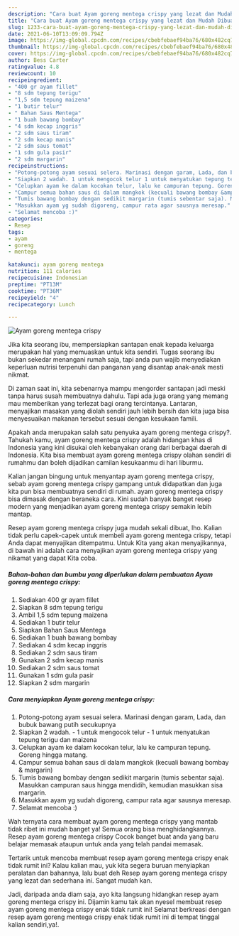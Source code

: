 ```yaml
---
description: "Cara buat Ayam goreng mentega crispy yang lezat dan Mudah Dibuat"
title: "Cara buat Ayam goreng mentega crispy yang lezat dan Mudah Dibuat"
slug: 1233-cara-buat-ayam-goreng-mentega-crispy-yang-lezat-dan-mudah-dibuat
date: 2021-06-10T13:09:09.794Z
image: https://img-global.cpcdn.com/recipes/cbebfebaef94ba76/680x482cq70/ayam-goreng-mentega-crispy-foto-resep-utama.jpg
thumbnail: https://img-global.cpcdn.com/recipes/cbebfebaef94ba76/680x482cq70/ayam-goreng-mentega-crispy-foto-resep-utama.jpg
cover: https://img-global.cpcdn.com/recipes/cbebfebaef94ba76/680x482cq70/ayam-goreng-mentega-crispy-foto-resep-utama.jpg
author: Bess Carter
ratingvalue: 4.8
reviewcount: 10
recipeingredient:
- "400 gr ayam fillet"
- "8 sdm tepung terigu"
- "1,5 sdm tepung maizena"
- "1 butir telur"
- " Bahan Saus Mentega"
- "1 buah bawang bombay"
- "4 sdm kecap inggris"
- "2 sdm saus tiram"
- "2 sdm kecap manis"
- "2 sdm saus tomat"
- "1 sdm gula pasir"
- "2 sdm margarin"
recipeinstructions:
- "Potong-potong ayam sesuai selera. Marinasi dengan garam, Lada, dan bubuk bawang putih secukupnya"
- "Siapkan 2 wadah. 1 untuk mengocok telur 1 untuk menyatukan tepung terigu dan maizena"
- "Celupkan ayam ke dalam kocokan telur, lalu ke campuran tepung. Goreng hingga matang."
- "Campur semua bahan saus di dalam mangkok (kecuali bawang bombay &amp; margarin)"
- "Tumis bawang bombay dengan sedikit margarin (tumis sebentar saja). Masukkan campuran saus hingga mendidih, kemudian masukkan sisa margarin."
- "Masukkan ayam yg sudah digoreng, campur rata agar sausnya meresap."
- "Selamat mencoba :)"
categories:
- Resep
tags:
- ayam
- goreng
- mentega

katakunci: ayam goreng mentega 
nutrition: 111 calories
recipecuisine: Indonesian
preptime: "PT13M"
cooktime: "PT36M"
recipeyield: "4"
recipecategory: Lunch

---
```



![Ayam goreng mentega crispy](https://img-global.cpcdn.com/recipes/cbebfebaef94ba76/680x482cq70/ayam-goreng-mentega-crispy-foto-resep-utama.jpg)

Jika kita seorang ibu, mempersiapkan santapan enak kepada keluarga merupakan hal yang memuaskan untuk kita sendiri. Tugas seorang ibu bukan sekedar menangani rumah saja, tapi anda pun wajib menyediakan keperluan nutrisi terpenuhi dan panganan yang disantap anak-anak mesti nikmat.

Di zaman  saat ini, kita sebenarnya mampu mengorder santapan jadi meski tanpa harus susah membuatnya dahulu. Tapi ada juga orang yang memang mau memberikan yang terlezat bagi orang tercintanya. Lantaran, menyajikan masakan yang diolah sendiri jauh lebih bersih dan kita juga bisa menyesuaikan makanan tersebut sesuai dengan kesukaan famili. 



Apakah anda merupakan salah satu penyuka ayam goreng mentega crispy?. Tahukah kamu, ayam goreng mentega crispy adalah hidangan khas di Indonesia yang kini disukai oleh kebanyakan orang dari berbagai daerah di Indonesia. Kita bisa membuat ayam goreng mentega crispy olahan sendiri di rumahmu dan boleh dijadikan camilan kesukaanmu di hari liburmu.

Kalian jangan bingung untuk menyantap ayam goreng mentega crispy, sebab ayam goreng mentega crispy gampang untuk didapatkan dan juga kita pun bisa membuatnya sendiri di rumah. ayam goreng mentega crispy bisa dimasak dengan beraneka cara. Kini sudah banyak banget resep modern yang menjadikan ayam goreng mentega crispy semakin lebih mantap.

Resep ayam goreng mentega crispy juga mudah sekali dibuat, lho. Kalian tidak perlu capek-capek untuk membeli ayam goreng mentega crispy, tetapi Anda dapat menyajikan ditempatmu. Untuk Kita yang akan menyajikannya, di bawah ini adalah cara menyajikan ayam goreng mentega crispy yang nikamat yang dapat Kita coba.

<!--inarticleads1-->

##### Bahan-bahan dan bumbu yang diperlukan dalam pembuatan Ayam goreng mentega crispy:

1. Sediakan 400 gr ayam fillet
1. Siapkan 8 sdm tepung terigu
1. Ambil 1,5 sdm tepung maizena
1. Sediakan 1 butir telur
1. Siapkan  Bahan Saus Mentega
1. Sediakan 1 buah bawang bombay
1. Sediakan 4 sdm kecap inggris
1. Sediakan 2 sdm saus tiram
1. Gunakan 2 sdm kecap manis
1. Sediakan 2 sdm saus tomat
1. Gunakan 1 sdm gula pasir
1. Siapkan 2 sdm margarin




<!--inarticleads2-->

##### Cara menyiapkan Ayam goreng mentega crispy:

1. Potong-potong ayam sesuai selera. Marinasi dengan garam, Lada, dan bubuk bawang putih secukupnya
1. Siapkan 2 wadah. - 1 untuk mengocok telur - 1 untuk menyatukan tepung terigu dan maizena
1. Celupkan ayam ke dalam kocokan telur, lalu ke campuran tepung. Goreng hingga matang.
1. Campur semua bahan saus di dalam mangkok (kecuali bawang bombay &amp; margarin)
1. Tumis bawang bombay dengan sedikit margarin (tumis sebentar saja). Masukkan campuran saus hingga mendidih, kemudian masukkan sisa margarin.
1. Masukkan ayam yg sudah digoreng, campur rata agar sausnya meresap.
1. Selamat mencoba :)




Wah ternyata cara membuat ayam goreng mentega crispy yang mantab tidak ribet ini mudah banget ya! Semua orang bisa menghidangkannya. Resep ayam goreng mentega crispy Cocok banget buat anda yang baru belajar memasak ataupun untuk anda yang telah pandai memasak.

Tertarik untuk mencoba membuat resep ayam goreng mentega crispy enak tidak rumit ini? Kalau kalian mau, yuk kita segera buruan menyiapkan peralatan dan bahannya, lalu buat deh Resep ayam goreng mentega crispy yang lezat dan sederhana ini. Sangat mudah kan. 

Jadi, daripada anda diam saja, ayo kita langsung hidangkan resep ayam goreng mentega crispy ini. Dijamin kamu tak akan nyesel membuat resep ayam goreng mentega crispy enak tidak rumit ini! Selamat berkreasi dengan resep ayam goreng mentega crispy enak tidak rumit ini di tempat tinggal kalian sendiri,ya!.


